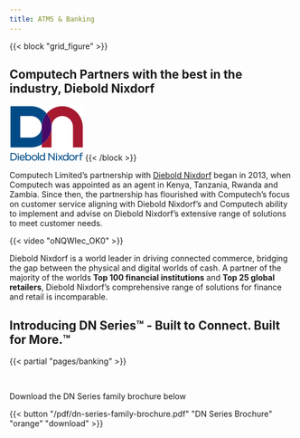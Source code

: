 ```yaml
---
title: ATMS & Banking
---
```

{{< block "grid_figure" >}}
## Computech Partners with the best in the industry, Diebold Nixdorf

[![Diebold Nixdorf](/images/dn-color-logo.svg)](https://www.dieboldnixdorf.com)
{{< /block >}}

Computech Limited’s partnership with [Diebold Nixdorf](https://www.dieboldnixdorf.com) began in 2013, when Computech was appointed as an agent in Kenya, Tanzania, Rwanda and Zambia. Since then, the partnership has flourished with Computech’s focus on customer service aligning with Diebold Nixdorf’s and Computech ability to implement and advise on Diebold Nixdorf’s extensive range of solutions to meet customer needs. 

{{< video "oNQWIec_OK0" >}}

Diebold Nixdorf is a world leader in driving connected commerce, bridging the gap between the physical and digital worlds of cash. A partner of the majority of the worlds __Top 100 financial institutions__ and __Top 25 global retailers__, Diebold Nixdorf’s comprehensive range of solutions for finance and retail is incomparable.

## Introducing DN Series™ - Built to Connect. Built for More.™

{{< partial "pages/banking" >}}

<br>

Download the DN Series family brochure below


{{< button "/pdf/dn-series-family-brochure.pdf" "DN Series Brochure" "orange" "download" >}}
